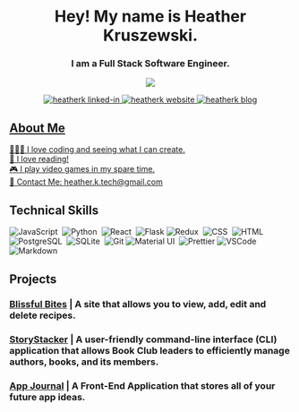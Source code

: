 <h1 align="center">Hey! My name is Heather Kruszewski.</h1>
<h3 align="center">I am a Full Stack Software Engineer.</h3>
<div align="center"> 
  
![](https://user-images.githubusercontent.com/74038190/213760705-0d5bf320-4f43-4352-b74b-0889ae726bf7.gif)
</div>
  

<p align="center">
<a href="https://linkedin.com/in/heather-kruszewski" target="_blank">
  <img src="https://img.shields.io/badge/LinkedIn-0077B5?style=for-the-badge&logo=linkedin&logoColor=white" alt="heatherk linked-in"/>
<a href="https://www.heatherkruszewski.dev/" target="blank">
  <img src="https://img.shields.io/badge/Portfolio-255E63?style=for-the-badge&logo=About.me&logoColor=white" alt="heatherk website" />
 </a>
<a href="https://dev.to/heathertech" target="blank">
  <img src="https://img.shields.io/badge/dev.to-0A0A0A?style=for-the-badge&logo=devdotto&logoColor=white" alt="heatherk blog" />
 </p>
  



 ## About Me 
👩🏼‍💻 I love coding and seeing what I can create. <br>
📖 I love reading!  <br>
🎮 I play video games in my spare time. <br>
📧 Contact Me: heather.k.tech@gmail.com 

## Technical Skills 

<div>
  <img src="https://img.shields.io/badge/JavaScript-323330?style=for-the-badge&logo=javascript&logoColor=F7DF1E" title="JavaScript" alt="JavaScript" />&nbsp;
  <img src="https://img.shields.io/badge/Python-FFD43B?style=for-the-badge&logo=python&logoColor=blue" title="Python" alt="Python" />&nbsp;
  <img src="https://img.shields.io/badge/React-20232A?style=for-the-badge&logo=react&logoColor=61DAFB" title="React" alt="React" />&nbsp;
  <img src="https://img.shields.io/badge/Flask-000000?style=for-the-badge&logo=flask&logoColor=white" title="Flask" alt="Flask"/>
  <img src="https://img.shields.io/badge/Redux-593D88?style=for-the-badge&logo=redux&logoColor=white" title="Redux" alt="Redux " />&nbsp;
  <img src="https://img.shields.io/badge/CSS3-1572B6?style=for-the-badge&logo=css3&logoColor=white"  title="CSS3" alt="CSS" />&nbsp;
  <img src="https://img.shields.io/badge/HTML5-E34F26?style=for-the-badge&logo=html5&logoColor=white" title="HTML5" alt="HTML"/>&nbsp;
  <img src="https://img.shields.io/badge/PostgreSQL-316192?style=for-the-badge&logo=postgresql&logoColor=white" title="PostgreSQL"  alt="PostgreSQL" />&nbsp;
  <img src="https://img.shields.io/badge/Sqlite-003B57?style=for-the-badge&logo=sqlite&logoColor=white" title="SQLite"  alt="SQLite" />&nbsp;
  <img src="https://img.shields.io/badge/GIT-E44C30?style=for-the-badge&logo=git&logoColor=white" title="Git" **alt="Git" />
  <img src="https://img.shields.io/badge/Material%20UI-007FFF?style=for-the-badge&logo=mui&logoColor=white" title="Material UI" alt="Material UI" />&nbsp;
  <img src="https://img.shields.io/badge/prettier-1A2C34?style=for-the-badge&logo=prettier&logoColor=F7BA3E" title="Prettier" alt="Prettier" />
  <img src="https://img.shields.io/badge/VSCode-0078D4?style=for-the-badge&logo=visual%20studio%20code&logoColor=white" title="VSCode" alt="VSCode" />
  <img src="https://img.shields.io/badge/Markdown-000000?style=for-the-badge&logo=markdown&logoColor=white" title="Markdown" alt="Markdown" />
</div>




## Projects 

### **[Blissful Bites](https://github.com/heather-tech/BlissfulBites)** | A site that allows you to view, add, edit and delete recipes.

### **[StoryStacker](https://github.com/heather-tech/StoryStacker)** | A user-friendly command-line interface (CLI) application that allows Book Club leaders to efficiently manage authors, books, and its members.

### **[App Journal](https://github.com/heather-tech/APP-JOURNAL)** | A Front-End Application that stores all of your future app ideas.


<!---
heather-tech/heather-tech is a ✨ special ✨ repository because its `README.md` (this file) appears on your GitHub profile.
You can click the Preview link to take a look at your changes.
--->
